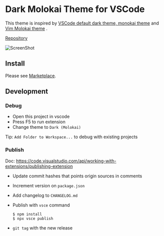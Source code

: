 # Dark Molokai Theme for VSCode

This theme is inspired by [VSCode default dark theme, monokai theme](https://github.com/Microsoft/vscode) and [Vim Molokai theme](https://github.com/tomasr/molokai) .

[Repository](https://github.com/nonylene/vscode-dark-molokai-theme)

![ScreenShot](doc/screenshot.png)

## Install

Please see [Marketplace](https://marketplace.visualstudio.com/items?itemName=nonylene.dark-molokai-theme).

## Development

### Debug

- Open this project in vscode
- Press F5 to run extension
- Change theme to `Dark (Molokai)`

Tip: `Add Folder to Workspace...` to debug with existing projects

### Publish

Doc: <https://code.visualstudio.com/api/working-with-extensions/publishing-extension>

- Update commit hashes that points origin sources in comments
- Increment version on `package.json`
- Add changelog to `CHANGELOG.md`
- Publish with `vsce` command

  ```console
  $ npm install
  $ npx vsce publish
  ```

- `git tag` with the new release
